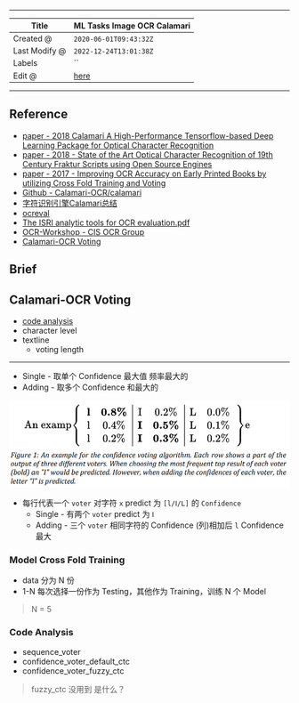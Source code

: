 -----

| Title         | ML Tasks Image OCR Calamari                           |
| ------------- | ----------------------------------------------------- |
| Created @     | `2020-06-01T09:43:32Z`                                |
| Last Modify @ | `2022-12-24T13:01:38Z`                                |
| Labels        | \`\`                                                  |
| Edit @        | [here](https://github.com/junxnone/aiwiki/issues/201) |

-----

## Reference

  - [paper - 2018 Calamari A High-Performance Tensorflow-based Deep
    Learning Package for Optical Character
    Recognition](https://arxiv.org/ftp/arxiv/papers/1807/1807.02004.pdf)
  - [paper - 2018 - State of the Art Optical Character Recognition
    of 19th Century Fraktur Scripts using Open Source
    Engines](https://arxiv.org/ftp/arxiv/papers/1810/1810.03436.pdf)
  - [paper - 2017 - Improving OCR Accuracy on Early Printed Books by
    utilizing Cross Fold Training and
    Voting](https://arxiv.org/pdf/1711.09670.pdf)
  - [Github -
    Calamari-OCR/calamari](https://github.com/Calamari-OCR/calamari)
  - [字符识别引擎Calamari总结](https://blog.csdn.net/qq_14845119/article/details/81103207)
  - [ocreval](https://github.com/eddieantonio/ocreval)
  - [The ISRI analytic tools for OCR
    evaluation.pdf](https://github.com/junxnone/tech-io/files/4744176/The.ISRI.analytic.tools.for.OCR.evaluation.pdf)
  - [OCR-Workshop - CIS OCR
    Group](https://github.com/cisocrgroup/OCR-Workshop)
  - [Calamari-OCR
    Voting](https://github.com/Calamari-OCR/calamari/tree/master/calamari_ocr/ocr/voting)

## Brief

## Calamari-OCR Voting

  - [code analysis](/Calamari_Voting)
  - character level
  - textline
      - voting length

-----

  - Single - 取单个 Confidence 最大值 频率最大的
  - Adding - 取多个 Confidence 和最大的

![image](media/85231ee064fb8eba2cd10ea12971f899a2518e0a.png)

  - 每行代表一个 `voter` 对字符 `x` predict 为 `[l/Ⅰ/L]` 的 `Confidence`
      - Single - 有两个 `voter` predict 为 `Ⅰ`
      - Adding - 三个 `voter` 相同字符的 Confidence (列)相加后 `l` Confidence 最大

### Model Cross Fold Training

  - data 分为 N 份
  - 1-N 每次选择一份作为 Testing，其他作为 Training，训练 N 个 Model

> N = 5

### Code Analysis

  - sequence\_voter
  - confidence\_voter\_default\_ctc
  - confidence\_voter\_fuzzy\_ctc

> fuzzy\_ctc 没用到 是什么？
